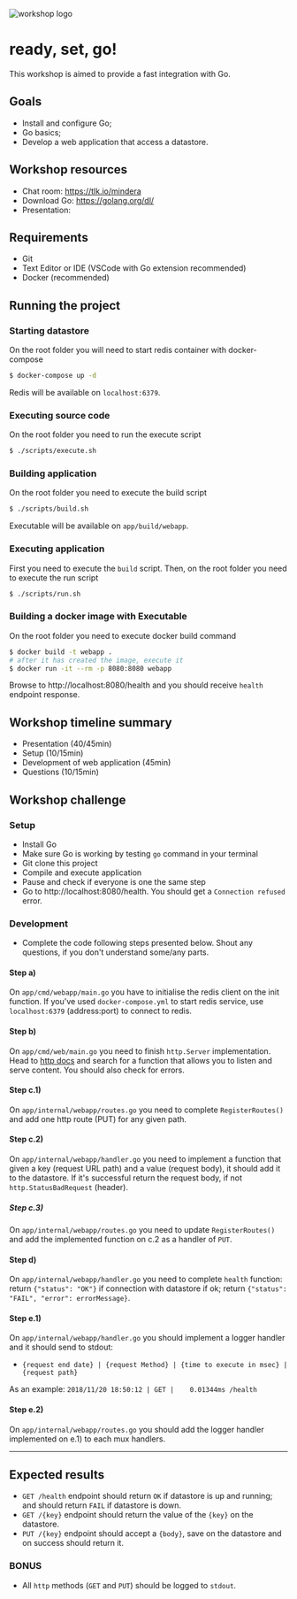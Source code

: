 ![workshop logo](https://scontent.fopo2-1.fna.fbcdn.net/v/t1.0-9/46185393_10155995013962358_3040697147461730304_o.jpg?_nc_cat=103&_nc_ht=scontent.fopo2-1.fna&oh=28ec97a0d2ef8fd6a5d0d393d41dd5f9&oe=5C7F40C0)
# ready, set, go!
This workshop is aimed to provide a fast integration with Go.

## Goals
- Install and configure Go;
- Go basics;
- Develop a web application that access a datastore.

## Workshop resources
* Chat room: https://tlk.io/mindera
* Download Go: https://golang.org/dl/
* Presentation:

## Requirements
* Git
* Text Editor or IDE (VSCode with Go extension recommended)
* Docker (recommended)

## Running the project
### Starting datastore
On the root folder you will need to start redis container with docker-compose
```bash
$ docker-compose up -d
```
Redis will be available on `localhost:6379`.

### Executing source code
On the root folder you need to run the execute script
```bash
$ ./scripts/execute.sh
```

### Building application
On the root folder you need to execute the build script
```bash
$ ./scripts/build.sh
```
Executable will be available on `app/build/webapp`.

### Executing application
First you need to execute the `build` script. Then, on the root folder you need to execute the run script
```bash
$ ./scripts/run.sh
```

### Building a docker image with Executable
On the root folder you need to execute docker build command
```bash
$ docker build -t webapp .
# after it has created the image, execute it
$ docker run -it --rm -p 8080:8080 webapp
```
Browse to http://localhost:8080/health and you should receive `health` endpoint response.

## Workshop timeline summary
* Presentation (40/45min)
* Setup (10/15min)
* Development of web application (45min)
* Questions (10/15min)

## Workshop challenge
### Setup
* Install Go
* Make sure Go is working by testing `go` command in your terminal
* Git clone this project
* Compile and execute application
* Pause and check if everyone is one the same step
* Go to http://localhost:8080/health. You should get a `Connection refused` error.

### Development
* Complete the code following steps presented below. Shout any questions, if you don't understand some/any parts.

#### Step a)
On `app/cmd/webapp/main.go` you have to initialise the redis client on the init function. If you've used `docker-compose.yml` to start redis service, use `localhost:6379` (address:port) to connect to redis.
#### Step b)
On `app/cmd/web/main.go` you need to finish `http.Server` implementation. Head to [http docs](https://golang.org/pkg/net/http/) and search for a function that allows you to listen and serve content. You should also check for errors.
#### Step c.1)
On `app/internal/webapp/routes.go` you need to complete `RegisterRoutes()` and add one http route (PUT) for any given path.
#### Step c.2)
On `app/internal/webapp/handler.go` you need to implement a function that given a key (request URL path) and a value (request body), it should add it to the datastore. If it's successful return the request body, if not `http.StatusBadRequest` (header).
##### Step c.3)
On `app/internal/webapp/routes.go` you need to update `RegisterRoutes()` and add the implemented function on c.2 as a handler of `PUT`.
#### Step d)
On `app/internal/webapp/handler.go` you need to complete `health` function: return `{"status": "OK"}` if connection with datastore if ok; return `{"status": "FAIL", "error": errorMessage}`.
#### Step e.1)
On `app/internal/webapp/handler.go` you should implement a logger handler and it should send to stdout:
- `{request end date} | {request Method} | {time to execute in msec} | {request path}`

As an example:
`2018/11/20 18:50:12 | GET |    0.01344ms /health`
#### Step e.2)
On `app/internal/webapp/routes.go` you should add the logger handler implemented on e.1) to each mux handlers.

---
## Expected results
* `GET /health` endpoint should return `OK` if datastore is up and running; and should return `FAIL` if datastore is down.
* `GET /{key}` endpoint should return the value of the `{key}` on the datastore.
* `PUT /{key}` endpoint should accept a `{body}`, save on the datastore and on success should return it.
### BONUS
* All `http` methods (`GET` and `PUT`) should be logged to `stdout`.
